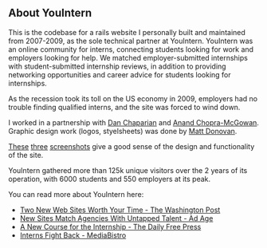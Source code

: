 ## About YouIntern ##

This is the codebase for a rails website I personally built and maintained from 2007-2009, as the sole 
technical partner at YouIntern. YouIntern was an online community for interns, connecting students looking
for work and employers looking for help. We matched employer-submitted internships with student-submitted 
internship reviews, in addition to providing networking opportunities and career advice for students looking 
for internships.

As the recession took its toll on the US economy in 2009, employers had no trouble finding qualified 
interns, and the site was forced to wind down. 

I worked in a partnership with [Dan Chaparian](http://www.linkedin.com/in/danchaparian) and [Anand 
Chopra-McGowan](http://www.linkedin.com/in/achopramcgowan/). Graphic design work (logos, styelsheets)
was done by [Matt Donovan](http://www.linkedin.com/in/mattddonovan).

[These](https://github.com/nsrivast/youintern/blob/master/public/images/screenshots/about.png) 
[three](https://github.com/nsrivast/youintern/blob/master/public/images/screenshots/home.png)
[screenshots](https://github.com/nsrivast/youintern/blob/master/public/images/screenshots/search.png)
give a good sense of the design and functionality of the site.

YouIntern gathered more than 125k unique visitors over the 2 years of its operation, with 6000 students
and 550 employers at its peak.

You can read more about YouIntern here:
* [Two New Web Sites Worth Your Time - The Washington Post](http://voices.washingtonpost.com/federal-eye/2008/12/eyeful_two_new_web_sites_worth.html)
* [New Sites Match Agencies With Untapped Talent - Ad Age](http://adage.com/article/talentworks/sites-match-agencies-untapped-talent/127681/)
* [A New Course for the Internship - The Daily Free Press](http://dailyfreepress.com/2007/02/23/a-new-course-for-the-internship/)
* [Interns Fight Back - MediaBistro](http://www.mediabistro.com/agencyspy/interns-fight-back_b310?c=rss)

